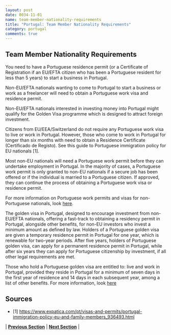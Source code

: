 ```yaml
---
layout: post
date: 0034-11-01
name: team-member-nationality-requirements
title: "Portugal: Team Member Nationality Requirements"
category: portugal
comments: true
---
```


## Team Member Nationality Requirements 

You need to have a Portuguese residence permit (or a Certificate of Registration if an EU/EFTA citizen who has been a Portuguese resident for less than 5 years) to start a business in Portugal. 

Non-EU/EFTA nationals wanting to come to Portugal to start a business or work as a freelancer will need to obtain a Portuguese work visa and residence permit. 

Non-EU/EFTA nationals interested in investing money into Portugal might qualify for the Golden Visa programme which is designed to attract foreign investment. 

Citizens from EU/EEA/Switzerland do not require any Portuguese work visa to live or work in Portugal. However, those who come to work in Portugal for longer than six months with need to obtain a Residence Certificate (Certificado de Registo). See this guide to Portuguese immigration policy for EU nationals [1].

Most non-EU nationals will need a Portuguese work permit before they can undertake employment in Portugal. In the majority of cases, a Portuguese work permit is only granted to non-EU nationals if a secure job has been offered or if the individual is married to a Portuguese citizen. If approved, they can continue the process of obtaining a Portuguese work visa or residence permit.

For more information on Portuguese work permits and visas for non-Portuguese nationals, look [here](https://www.expatica.com/pt/visas-and-permits/work-in-portugal-portugal-work-visa-work-permit_1030874.html).

The golden visa in Portugal, designed to encourage investment from non-EU/EFTA nationals, offering a fast-track to obtaining a residency permit in Portugal, alongside other benefits, for non-EU investors who invest a minimum amount as defined by law. Holders of a Portuguese golden visa are given a temporary residence permit in Portugal for one year, which is renewable for two-year periods. After five years, holders of Portuguese golden visa, can apply for a permanent residence permit in Portugal, while after six years they can apply for Portuguese citizenship by investment, if all other legal requirements are met.

Those who hold a Portuguese golden visa are entitled to: live and work in Portugal, provided they reside in Portugal for a minimum of seven days in the first year of residence and 14 days in each subsequent year, among a list of other benefits. For more information, look [here](https://www.expatica.com/pt/visas-and-permits/golden-visa-portugal_1042263.html)

## Sources

- [1] https://www.expatica.com/pt/visas-and-permits/portugal-immigration-policy-eu-and-family-members_936493.html 


| **[Previous Section]( https://neo-project.github.io/global-blockchain-compliance-hub//portugal/portugal-registry-requirements.html)** | **[Next Section]( https://neo-project.github.io/global-blockchain-compliance-hub//portugal/portugal-tax-and-auditing-requirements.html)** |
